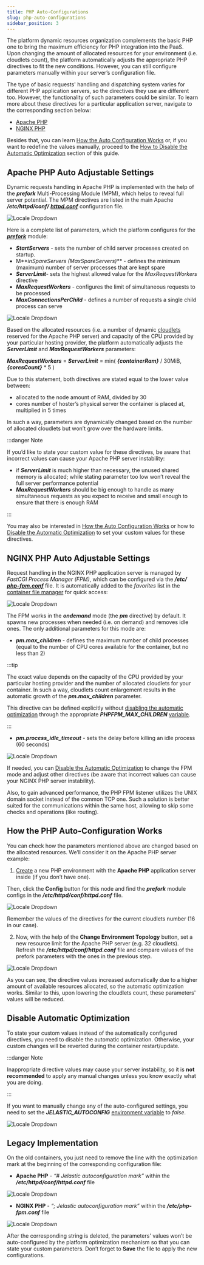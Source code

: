 ```yaml
---
title: PHP Auto-Configurations
slug: php-auto-configurations
sidebar_position: 3
---
```


<!-- ## Auto-Configurations for PHP Application Servers -->

The platform dynamic resources organization complements the basic PHP one to bring the maximum efficiency for PHP integration into the PaaS. Upon changing the amount of allocated resources for your environment (i.e. cloudlets count), the platform automatically adjusts the appropriate PHP directives to fit the new conditions. However, you can still configure parameters manually within your server’s configuration file.

The type of basic requests' handling and dispatching system varies for different PHP application servers, so the directives they use are different too. However, the functionality of such parameters could be similar. To learn more about these directives for a particular application server, navigate to the corresponding section below:

- [Apache PHP](/application-setting/smart-auto-configuration/php-auto-configurations#apache-php-auto-adjustable-settings)
- [NGINX PHP](/application-setting/smart-auto-configuration/php-auto-configurations#nginx-php-auto-adjustable-settings)

Besides that, you can learn [How the Auto Configuration Works](/application-setting/smart-auto-configuration/php-auto-configurations#how-the-php-auto-configuration-works) or, if you want to redefine the values manually, proceed to the [How to Disable the Automatic Optimization](/application-setting/smart-auto-configuration/php-auto-configurations#disable-automatic-optimization) section of this guide.

## Apache PHP Auto Adjustable Settings

Dynamic requests handling in Apache PHP is implemented with the help of the **_prefork_** Multi-Processing Module (MPM), which helps to reveal full server potential. The MPM directives are listed in the main Apache **_/etc/httpd/conf/_** [**_httpd.conf_**](/php/php-app-server-configuration) configuration file.

<div style={{
    display:'flex',
    justifyContent: 'center',
    margin: '0 0 1rem 0'
}}>

![Locale Dropdown](./img/PHPAuto-Configurations/01-apache-php-httpd-conf-file.png)

</div>

Here is a complete list of parameters, which the platform configures for the [**_prefork_**](https://httpd.apache.org/docs/2.4/mod/prefork.html) module:

- **_StartServers_** - sets the number of child server processes created on startup.
- M**_inSpareServers (MaxSpareServers)_** - defines the minimum (maximum) number of server processes that are kept spare
- **_ServerLimit_**- sets the highest allowed value for the _MaxRequestWorkers_ directive
- **_MaxRequestWorkers_** - configures the limit of simultaneous requests to be processed
- **_MaxConnectionsPerChild_** - defines a number of requests a single child process can serve

<div style={{
    display:'flex',
    justifyContent: 'center',
    margin: '0 0 1rem 0'
}}>

![Locale Dropdown](./img/PHPAuto-Configurations/02-apache-php-prefork-module-configs.png)

</div>

Based on the allocated resources (i.e. a number of dynamic [cloudlets](/platform-overview/cloudlet) reserved for the Apache PHP server) and capacity of the CPU provided by your particular hosting provider, the platform automatically adjusts the **_ServerLimit_** and **_MaxRequestWorkers_** parameters:

**_MaxRequestWorkers_** = **_ServerLimit_** = min( **_{containerRam}_** / 30MiB, **_{coresCount}_** \* 5 )

Due to this statement, both directives are stated equal to the lower value between:

- allocated to the node amount of RAM, divided by 30
- cores number of hoster’s physical server the container is placed at, multiplied in 5 times

In such a way, parameters are dynamically changed based on the number of allocated cloudlets but won’t grow over the hardware limits.

:::danger Note

If you’d like to state your custom value for these directives, be aware that incorrect values can cause your Apache PHP server instability:

- if **_ServerLimit_** is much higher than necessary, the unused shared memory is allocated; while stating parameter too low won’t reveal the full server performance potential
- **_MaxRequestWorkers_** should be big enough to handle as many simultaneous requests as you expect to receive and small enough to ensure that there is enough RAM

:::

You may also be interested in [How the Auto Configuration Works](/application-setting/smart-auto-configuration/php-auto-configurations#how-the-php-auto-configuration-works) or how to [Disable the Automatic Optimization](/application-setting/smart-auto-configuration/php-auto-configurations#disable-automatic-optimization) to set your custom values for these directives.

## NGINX PHP Auto Adjustable Settings

Request handling in the NGINX PHP application server is managed by _FastCGI Process Manager (FPM)_, which can be configured via the **_/etc/_** [**_php-fpm.conf_**](https://www.php.net/manual/en/install.fpm.configuration.php) file. It is automatically added to the _favorites_ list in the [container file manager](/application-setting/configuration-file-manager) for quick access:

<div style={{
    display:'flex',
    justifyContent: 'center',
    margin: '0 0 1rem 0'
}}>

![Locale Dropdown](./img/PHPAuto-Configurations/03-nginx-php-php-fpm-conf-file.png)

</div>

The FPM works in the **_ondemand_** mode (the **_pm_** directive) by default. It spawns new processes when needed (i.e. on demand) and removes idle ones. The only additional parameters for this mode are:

- **_pm.max_children_** - defines the maximum number of child processes (equal to the number of CPU cores available for the container, but no less than 2)

:::tip

The exact value depends on the capacity of the CPU provided by your particular hosting provider and the number of allocated cloudlets for your container. In such a way, cloudlets count enlargement results in the automatic growth of the **_pm.max_children_** parameter.

This directive can be defined explicitly without [disabling the automatic optimization](/application-setting/smart-auto-configuration/php-auto-configurations#disable-automatic-optimization) through the appropriate **_PHPFPM_MAX_CHILDREN_** [variable](/environment-management/environment-variables/environment-variables).

:::

- **_pm.process_idle_timeout_** - sets the delay before killing an idle process (60 seconds)

<div style={{
    display:'flex',
    justifyContent: 'center',
    margin: '0 0 1rem 0'
}}>

![Locale Dropdown](./img/PHPAuto-Configurations/04-nginx-php-fastcgi-process-manager-configs.png)

</div>

If needed, you can [Disable the Automatic Optimization](/application-setting/smart-auto-configuration/php-auto-configurations) to change the FPM mode and adjust other directives (be aware that incorrect values can cause your NGINX PHP server instability).

Also, to gain advanced performance, the PHP FPM listener utilizes the UNIX domain socket instead of the common TCP one. Such a solution is better suited for the communications within the same host, allowing to skip some checks and operations (like routing).

## How the PHP Auto-Configuration Works

You can check how the parameters mentioned above are changed based on the allocated resources. We’ll consider it on the Apache PHP server example:

1. [Create](/environment-management/setting-up-environment) a new PHP environment with the **Apache PHP** application server inside (if you don’t have one).

Then, click the **Config** button for this node and find the **_prefork_** module configs in the **_/etc/httpd/conf/httpd.conf_** file.

<div style={{
    display:'flex',
    justifyContent: 'center',
    margin: '0 0 1rem 0'
}}>

![Locale Dropdown](./img/PHPAuto-Configurations/05-apache-php-auto-configuration-16-cloudlets.png)

</div>

Remember the values of the directives for the current cloudlets number (16 in our case).

2. Now, with the help of the **Change Environment Topology** button, set a new resource limit for the Apache PHP server (e.g. 32 cloudlets). Refresh the **_/etc/httpd/conf/httpd.conf_** file and compare values of the prefork parameters with the ones in the previous step.

<div style={{
    display:'flex',
    justifyContent: 'center',
    margin: '0 0 1rem 0'
}}>

![Locale Dropdown](./img/PHPAuto-Configurations/06-apache-php-auto-configuration-32-cloudlets.png)

</div>

As you can see, the directive values increased automatically due to a higher amount of available resources allocated, so the automatic optimization works. Similar to this, upon lowering the cloudlets count, these parameters' values will be reduced.

## Disable Automatic Optimization

To state your custom values instead of the automatically configured directives, you need to disable the automatic optimization. Otherwise, your custom changes will be reverted during the container restart/update.

:::danger Note

Inappropriate directive values may cause your server instability, so it is **not recommended** to apply any manual changes unless you know exactly what you are doing.

:::

If you want to manually change any of the auto-configured settings, you need to set the **_JELASTIC_AUTOCONFIG_** [environment variable](/container/container-configuration/variables) to _false_.

<div style={{
    display:'flex',
    justifyContent: 'center',
    margin: '0 0 1rem 0'
}}>

![Locale Dropdown](./img/PHPAuto-Configurations/07-paas-autoconfig-variable.png)

</div>

## Legacy Implementation

On the old containers, you just need to remove the line with the optimization mark at the beginning of the corresponding configuration file:

- **Apache PHP** - _“# Jelastic autoconfiguration mark”_ within the **_/etc/httpd/conf/httpd.conf_** file

<div style={{
    display:'flex',
    justifyContent: 'center',
    margin: '0 0 1rem 0'
}}>

![Locale Dropdown](./img/PHPAuto-Configurations/08-apache-php-autoconfiguration-mark.png)

</div>

- **NGINX PHP** - _“; Jelastic autoconfiguration mark”_ within the **_/etc/php-fpm.conf_** file

<div style={{
    display:'flex',
    justifyContent: 'center',
    margin: '0 0 1rem 0'
}}>

![Locale Dropdown](./img/PHPAuto-Configurations/09-nginx-php-autoconfiguration-mark.png)

</div>

After the corresponding string is deleted, the parameters' values won’t be auto-configured by the platform optimization mechanism so that you can state your custom parameters. Don’t forget to **Save** the file to apply the new configurations.
